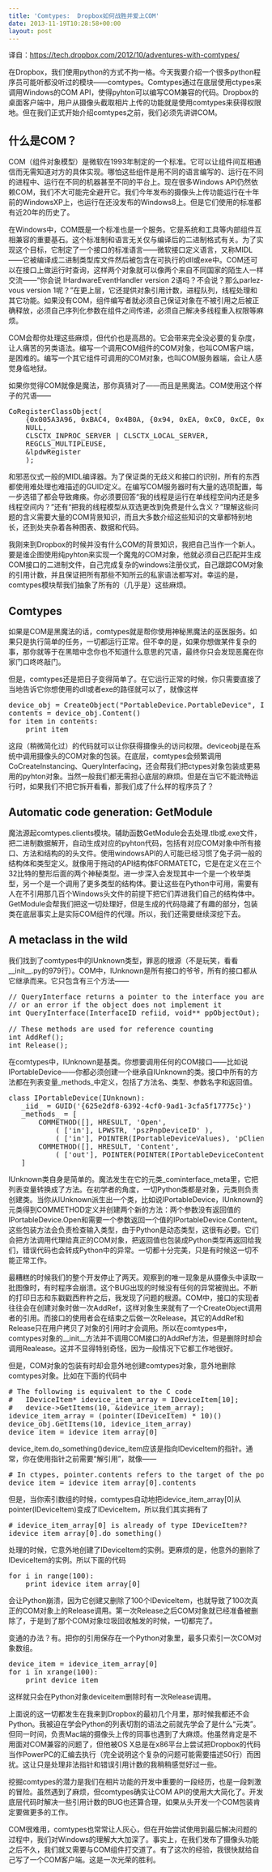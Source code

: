 ```yaml
---
title: 'Comtypes:  Dropbox如何战胜并爱上COM'
date: 2013-11-19T10:28:58+00:00
layout: post
---
```

译自：https://tech.dropbox.com/2012/10/adventures-with-comtypes/

在Dropbox，我们使用python的方式不拘一格。今天我要介绍一个很多python程序员可能听都没听过的模块——comtypes。Comtypes通过在底层使用ctypes来调用Windows的COM API，使得pyhton可以编写COM兼容的代码。Dropbox的桌面客户端中，用户从摄像头截取相片上传的功能就是使用comtypes来获得权限地。但在我们正式开始介绍comtypes之前，我们必须先讲讲COM。

## 什么是COM？

COM（组件对象模型）是微软在1993年制定的一个标准。它可以让组件间互相通信而无需知道对方的具体实现。哪怕这些组件是用不同的语言编写的、运行在不同的进程中、运行在不同的机器甚至不同的平台上。现在很多Windows API仍然依赖COM，我们不大可能完全避开它。我们今年发布的摄像头上传功能运行在十年前的WindowsXP上，也运行在还没发布的Windows8上。但是它们使用的标准都有近20年的历史了。

在Windows中，COM既是一个标准也是一个服务。它是系统和工具等内部组件互相兼容的重要基石。这个标准制和语言无关仅与编译后的二进制格式有关。为了实现这个目标，它制定了一个接口的标准语言——微软接口定义语言，又称MIDL——它被编译成二进制类型库文件然后被包含在可执行的dll或exe中。COM还可以在接口上做运行时查询，这样两个对象就可以像两个来自不同国家的陌生人一样交流——“你会说 IHardwareEventHandler version 2语吗？不会说？那么parlez-vous version 1呢？”在更上层，它还提供对象引用计数，进程队列，线程处理和其它功能。如果没有COM，组件编写者就必须自己保证对象在不被引用之后被正确释放，必须自己序列化参数在组件之间传递，必须自己解决多线程重入权限等麻烦。

COM会帮你处理这些麻烦，但代价也是高昂的。它会带来完全没必要的复杂度，让人痛苦的另类语法。编写一个调用COM组件的COM对象，也叫COM客户端，是困难的。编写一个其它组件可调用的COM对象，也叫COM服务器端，会让人感觉身临地狱。

如果你觉得COM就像是魔法，那你真猜对了——而且是黑魔法。COM使用这个样子的咒语——

<pre class="brush: cpp">CoRegisterClassObject(
    {0x005A3A96, 0xBAC4, 0x4B0A, {0x94, 0xEA, 0xC0, 0xCE, 0x10, 0x0E, 0xA7, 0x36}},
    NULL,
    CLSCTX_INPROC_SERVER | CLSCTX_LOCAL_SERVER,
    REGCLS_MULTIPLEUSE,
    &lpdwRegister
    );
</pre>

和邪恶仪式一般的MIDL编译器。为了保证类的无歧义和接口的识别，所有的东西都使用难处理也难描述的GUID定义。在编写COM服务器时有大量的选项配置，每一步选错了都会导致瘫痪。你必须要回答“我的线程是运行在单线程空间内还是多线程空间内？”还有“把我的线程模型从双选更改到免费是什么含义？”理解这些问题的含义需要大量的COM背景知识，而且大多数介绍这些知识的文章都特别地长，还到处夹杂着各种图表、数据和代码。

我刚来到Dropbox的时候并没有什么COM的背景知识，我把自己当作一个新人。要是谁企图使用纯pyhton来实现一个魔鬼的COM对象，他就必须自己匹配并生成COM接口的二进制文件，自己完成复杂的windows注册仪式，自己跟踪COM对象的引用计数，并且保证把所有那些不知所云的私家语法都写对。幸运的是，comtypes模块帮我们抽象了所有的（几乎是）这些麻烦。

## Comtypes

如果是COM是黑魔法的话，comtypes就是帮你使用神秘黑魔法的巫医服务。如果只是执行简单的任务，一切都运行正常。但不幸的是，如果你想做某件复杂的事，那你就等于在黑暗中念你也不知道什么意思的咒语，最终你只会发现恶魔在你家门口咚咚敲门。

但是，comtypes还是把日子变得简单了。在它运行正常的时候，你只需要直接了当地告诉它你想使用的dll或者exe的路径就可以了，就像这样

<pre class="brush: python">device_obj = CreateObject("PortableDevice.PortableDevice", IPortableDevice)
contents = device_obj.Content()
for item in contents:
    print item
</pre>

这段（稍微简化过）的代码就可以让你获得摄像头的访问权限。deviceobj是在系统中调用摄像头的COM对象的包装。在底层，comtypes会频繁调用CoCreateInstancing、QueryInterfacing，还会帮我们把ctypes对象包装成更易用的pyhton对象。当然一般我们都无需担心底层的麻烦。但是在当它不能流畅运行时，如果我们不把它拆开看看，那我们成了什么样的程序员了？

## Automatic code generation: GetModule

魔法源起comtypes.clients模块。辅助函数GetModule会去处理.tlb或.exe文件，把二进制数据解开，自动生成对应的pyhton代码，包括有对应COM对象中所有接口、方法和结构的的头文件。使用windowsAPI的人可能已经习惯了兔子洞一般的结构体和类型定义。就像用于拖动的API结构体FORMATETC，它是在定义在三个32比特的整形后面的两个神秘类型。进一步深入会发现其中一个是一个枚举类型，另一个是一个调用了更多类型的结构体。要让这些在Python中可用，需要有人在不引用那几百个Windows头文件的前提下把它们弄进我们自己的结构体中。GetModule会帮我们把这一切处理好，但是生成的代码隐藏了有趣的部分，包装类在底层事实上是实际COM组件的代理。所以，我们还需要继续深挖下去。

## A metaclass in the wild

我们找到了comtypes中的IUnknown类型，罪恶的根源（不是玩笑，看看\_\_init\_\_.py的979行）。COM中，IUnknown是所有接口的爷爷，所有的接口都从它继承而来。它只包含有三个方法——

<pre class="brush: cpp">// QueryInterface returns a pointer to the interface you are querying for,
// or an error if the object does not implement it
int QueryInterface(InterfaceID refiid, void** ppObjectOut);

// These methods are used for reference counting
int AddRef();
int Release();
</pre>

在comtypes中，IUnknown是基类。你想要调用任何的COM接口——比如说IPortableDevice——你都必须创建一个继承自IUnknown的类。接口中所有的方法都在列表变量\_methods\_中定义，包括了方法名、类型、参数名字和返回值。

<pre class="brush: cpp">class IPortableDevice(IUnknown):
   _iid_ = GUID('{625e2df8-6392-4cf0-9ad1-3cfa5f17775c}')
   _methods_ = [
       COMMETHOD([], HRESULT, 'Open',
           ( ['in'], LPWSTR, 'pszPnpDeviceID' ),
           ( ['in'], POINTER(IPortableDeviceValues), 'pClientInfo')),
       COMMETHOD([], HRESULT, 'Content',
           ( ['out'], POINTER(POINTER(IPortableDeviceContent)), 'ppContent'))
   ]
</pre>

IUnknown类自身是简单的。魔法发生在它的元类\_cominterface\_meta里，它把列表变量转换成了方法。在初学者的角度，一切Python类都是对象，元类则负责创建类。当你从IUnknown派生出一个类，比如说IPortableDevice，IUnknown的元类得到COMMETHOD定义并创建两个新的方法：两个参数没有返回值的IPortableDevice.Open和需要一个参数返回一个值的IPortableDevice.Content。这些包装方法会负责检查输入类型，由于Python是动态类型，这很有必要。它们会把方法调用代理给真正的COM对象，把返回值也包装成Python类型再返回给我们，错误代码也会转成Python中的异常。一切都十分完美，只是有时候这一切不能正常工作。

最糟糕的时候我们的整个开发停止了两天。观察到的唯一现象是从摄像头中读取一批图像时，有时程序会崩溃。这个BUG出现的时候没有任何的异常被抛出。不断的打印日志和东戳戳西杵杵之后，我发现了问题的根源。COM中，接口的实现者往往会在创建对象时做一次AddRef，这样对象生来就有了一个CreateObject调用者的引用。而接口的使用者会在结束之后做一次Release。其它的AddRef和Release只在用户拷贝了对象的引用时才会调用。所以在comtypes中，comtypes对象的\_\_init\_\_方法并不调用COM接口的AddRef方法，但是删除时却会调用Realease。这并不显得特别奇怪，因为一般情况下它都工作地很好。

但是，COM对象的包装有时却会意外地创建comtypes对象，意外地删除comtypes对象。比如在下面的代码中

<pre class="brush: python"># The following is equivalent to the C code
#   IDeviceItem* idevice_item_array = IDeviceItem[10];
#   device->GetItems(10, &idevice_item_array);
idevice_item_array = (pointer(IDeviceItem) * 10)()
device_obj.GetItems(10, idevice_item_array)
device_item = idevice_item_array[0]
</pre>

device\_item.do\_something()device_item应该是指向IDeviceItem的指针。通常，你在使用指针之前需要“解引用”，就像——

<pre class="brush: python"># In ctypes, pointer.contents refers to the target of the pointer
device_item = idevice_item_array[0].contents
</pre>

但是，当你索引数组的时候，comtypes自动地把idevice\_item\_array[0]从pointer(IDeviceItem)变成了IDeviceItem，所以我们其实拥有了

<pre class="brush: python"># idevice_item_array[0] is already of type IDeviceItem??
idevice_item_array[0].do_something()
</pre>

处理的时候，它意外地创建了IDeviceItem的实例。更麻烦的是，他意外的删除了IDeviceItem的实例。所以下面的代码

<pre class="brush: python">for i in range(100):
    print idevice_item_array[0]
</pre>

会让Python崩溃，因为它创建又删除了100个IDeviceItem，也就导致了100次真正的COM对象上的Release调用。第一次Release之后COM对象就已经准备被删除了，于是到了那个COM对象垃圾回收触发的时候，一切都完了。

变通的办法？有。把你的引用保存在一个Python对象里，最多只索引一次COM对象数组。

<pre class="brush: python">device_item = idevice_item_array[0]
for i in xrange(100):
    print device_item
</pre>

这样就只会在Python对象deviceitem删除时有一次Release调用。

上面说的这一切都发生在我来到Dropbox的最初几个月里，那时候我都还不会Python。我被迫在学会Python的列表切割的语法之前就先学会了是什么“元类”。但同一时间，负责Mac端的摄像头上传的同事也遇到了大麻烦。他虽然肯定是不用面对COM兼容的问题了，但他被OS X总是在x86平台上尝试把Dropbox的代码当作PowerPC的汇编去执行（完全说明这个复杂的问题可能需要描述50行）而困扰。这让只是处理非法指针和错误引用计数的我稍稍感觉好过一些。

挖掘comtypes的潜力是我们在相片功能的开发中重要的一段经历，也是一段刺激的冒险。虽然遇到了麻烦，但comtypes确实让COM API的使用大大简化了。开发底层代码时解决一些引用计数的BUG也还算合理，如果从头开发一个COM包装肯定要做更多的工作。

COM很难用，comtypes也常常让人灰心，但在开始尝试使用到最后解决问题的过程中，我们对Windows的理解大大加深了。事实上，在我们发布了摄像头功能之后不久，我们就又需要与COM组件打交道了。有了这次的经验，我很快就给自己写了一个COM客户端。这是一次光荣的胜利。

